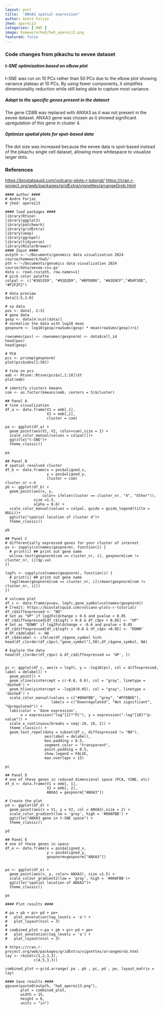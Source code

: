 ```yaml
---
layout: post
title:  "ANXA3 spatial expression"
author: André Forjaz
jhed: aperei13
categories: [ HW5 ]
image: homework/hw5/hw5_aperei13.png
featured: false
---
```


### Code changes from pikachu to eevee dataset

##### t-SNE optimization based on elbow plot
t-SNE was run on 10 PCs rather than 50 PCs due to the elbow plot showing variance plateau at 10 PCs. By using fewer components, it simplifies dimensionality reduction while still being able to capture most variance.

##### Adapt to the specific genes present in the dataset
The gene CD8B was replaced with ANXA3 as it was not present in the eevee dataset. ANXA3 gene was chosen as it showed significant upregulation of this gene in cluster 4.

##### Optimize spatial plots for spot-based data
The dot size was increased because the eevee data is spot-based instead of the pikachu single cell dataset, allowing more whitespace to visualize larger dots.


### References

<https://biostatsquid.com/volcano-plots-r-tutorial/> <https://cran.r-project.org/web/packages/gridExtra/vignettes/arrangeGrob.html>

```{r}
#### author #### 
# Andre Forjaz
# jhed: aperei13

#### load packages #### 
library(Rtsne)
library(ggplot2)
library(patchwork)
library(gridExtra)
library(umap)
library(ggrepel)
library(tidyverse)
library(RColorBrewer)
#### Input ####
outpth <-'~/Documents/genomics data visualization 2024 course/homework/hw5/'
pth <-'~/Documents/genomics data visualization 2024 course/data/eevee.csv.gz'
data <- read.csv(pth, row.names=1)
# pick color palette
colpal <- c("#365359", "#91D2D9", "#BFD9D6", "#A3D9CF","#D4F5DD", "#F2F2F2")

# data preview
data[1:5,1:8]

# xy data 
pos <- data[, 2:3]
# gene data 
gexp <- data[4:ncol(data)]
# normalize the data with log10 mean
gexpnorm <- log10(gexp/rowSums(gexp) * mean(rowSums(gexp))+1)

rownames(pos) <- rownames(gexpnorm) <- data$cell_id
head(pos)
head(gexp)

# PCA
pcs <- prcomp(gexpnorm)
plot(pcs$sdev[1:50])

# tsne on pcs
emb <- Rtsne::Rtsne(pcs$x[,1:10])$Y
plot(emb)

# identify clusters kmeans
com <- as.factor(kmeans(emb, centers = 5)$cluster)

## Panel A
# tsne visualization 
df_a <- data.frame(V1 = emb[,1],
                   V2 = emb[,2],
                   cluster = com)

pa <- ggplot(df_a) + 
  geom_point(aes(V1, V2, color=com),size = 2) +
  scale_color_manual(values = colpal[])+ 
  ggtitle("t-SNE")+
  theme_classic()

pa

## Panel B
# spatial resolved cluster
df_b <- data.frame(x = pos$aligned_x,
                   y = pos$aligned_y,
                   cluster = com)
cluster_nr <-4
pb <- ggplot(df_b) + 
  geom_point(aes(x, y,
                 color= ifelse(cluster == cluster_nr, "4", "Other")),
             size =1.5,
             alpha = 0.6) +
  scale_color_manual(values = colpal, guide = guide_legend(title = NULL))+ 
  ggtitle("spatial location of cluster 4")+
  theme_classic()

pb

## Panel C
# differentially expressed genes for your cluster of interest
pv <- sapply(colnames(gexpnorm), function(i) {
  # print(i) ## print out gene name
  wilcox.test(gexpnorm[com == cluster_nr, i], gexpnorm[com != cluster_nr, i])$p.val
})

logfc <- sapply(colnames(gexpnorm), function(i) {
  # print(i) ## print out gene name
  log2(mean(gexpnorm[com == cluster_nr, i])/mean(gexpnorm[com != cluster_nr, i]))
})

# volcano plot
df_c <- data.frame(pv=pv, logfc,gene_symbol=colnames(gexpnorm))
# Credit: https://biostatsquid.com/volcano-plots-r-tutorial/
df_c$diffexpressed <- "NO"
# Set as "UP" if log2Foldchange > 0.6 and pvalue < 0.05
df_c$diffexpressed[df_c$logfc > 0.6 & df_c$pv < 0.05] <- "UP"
# Set as "DOWN" if log2Foldchange < -0.6 and pvalue < 0.05
df_c$diffexpressed[df_c$logfc < -0.6 & df_c$pv <0.05] <- "DOWN"
# df_c$delabel <- NA
df_c$delabel <- ifelse(df_c$gene_symbol %in% head(df_c[order(df_c$pv),"gene_symbol"],50),df_c$gene_symbol, NA)

# Explore the data
head(df_c[order(df_c$pv) & df_c$diffexpressed == 'UP', ])


pc <- ggplot(df_c, aes(x = logfc, y = -log10(pv), col = diffexpressed, label = delabel)) +
  geom_point() +
  geom_vline(xintercept = c(-0.6, 0.6), col = "gray", linetype = 'dashed') +
  geom_hline(yintercept = -log10(0.05), col = "gray", linetype = 'dashed') +
  scale_color_manual(values = c("#00AFBB", "grey", "#FFDB6D"),
                     labels = c("Downregulated", "Not significant", "Upregulated")) +
  labs(color = 'Gene expression',
       x = expression("log"[2]*"FC"), y = expression("-log"[10]*"p-value")) + 
  scale_x_continuous(breaks = seq(-10, 10, 2)) +
  theme_classic() +
  geom_text_repel(data = subset(df_c, diffexpressed != "NO"), 
                  aes(label = delabel),
                  box.padding = 0.5,
                  segment.color = "transparent",
                  point.padding = 0.5,
                  show.legend = FALSE,
                  max.overlaps = 15)

pc

## Panel D
# one of these genes in reduced dimensional space (PCA, tSNE, etc)
df_d <- data.frame(V1 = emb[, 1],
                   V2 = emb[, 2],
                   ANXA3 = gexpnorm["ANXA3"])

# Create the plot
pd <- ggplot(df_d) + 
  geom_point(aes(x = V1, y = V2, col = ANXA3),size = 2) +
  scale_color_gradient(low = 'gray', high = '#00AFBB') +
  ggtitle("ANXA3 gene in t-SNE space") +
  theme_classic()

pd

## Panel E
# one of these genes in space
df_e <- data.frame(x = pos$aligned_x,
                   y = pos$aligned_y,
                   gexpnorm=gexpnorm["ANXA3"])


pe <- ggplot(df_e) + 
  geom_point(aes(x, y, color= ANXA3), size =1.5) +
  scale_colour_gradient2(low = 'gray', high = '#00AFBB')+ 
  ggtitle("spatial location of ANXA3")+
  theme_classic()

pe

#### Plot results ####

# pa + pb + pc+ pd + pe+
#   plot_annotation(tag_levels = 'a') +
#   plot_layout(ncol = 3)
# 
# combined_plot <-pa + pb + pc+ pd + pe+
#   plot_annotation(tag_levels = 'a') +
#   plot_layout(ncol = 3)

# https://cran.r-project.org/web/packages/gridExtra/vignettes/arrangeGrob.html
lay <- rbind(c(1,2,3,3),
             c(4,5,3,3))

combined_plot <-grid.arrange( pa , pb , pc, pd , pe, layout_matrix = lay)

#### Save results ####
ggsave(paste0(outpth, "hw5_aperei13.png"), 
       plot = combined_plot,
       width = 15,
       height = 6,
       units = "in")
```